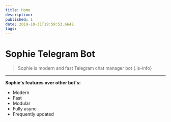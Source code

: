 ```yaml
---
title: Home
description: 
published: 1
date: 2019-10-31T19:59:53.664Z
tags: 
---
```


# Sophie Telegram Bot
> Sophie is modern and fast Telegram chat manager bot
{.is-info}

---

**Sophie's features over other bot's:**
- Modern
- Fast
- Modular
- Fully async
- Frequently updated